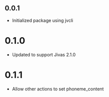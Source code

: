 ## 0.0.1
- Initialized package using jvcli

# 0.1.0
- Updated to support Jivas 2.1.0

# 0.1.1
- Allow other actions to set phoneme_content